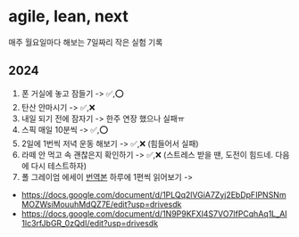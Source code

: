 # agile, lean, next

매주 월요일마다 해보는 7일짜리 작은 실험 기록

## 2024
1. 폰 거실에 놓고 잠들기 -> ✅,⭕
2. 탄산 안마시기 -> ✅,❌
3. 내일 되기 전에 잠자기 -> 한주 연장 했으나 실패ㅠ
4. 스픽 매일 10분씩 -> ✅,⭕
5. 2일에 1번씩 저녁 운동 해보기 -> ✅,❌ (힘들어서 실패)
6. 라떼 안 먹고 속 괜찮은지 확인하기 -> ✅,❌ (스트레스 받을 땐, 도전이 힘드네. 다음에 다시 테스트하자)
7. 폴 그레이엄 에세이 [번역본](https://docs.google.com/spreadsheets/u/0/d/1ajcwETSpneV2R3IxHVNRTsYZwUlk0heDBsLDPBqVDzw/htmlview) 하루에 1편씩 읽어보기 -> 
  - https://docs.google.com/document/d/1PLQq2lVGiA7Zyj2EbDpFIPNSNmMOZWsiMouuhMdQZ7E/edit?usp=drivesdk
  - https://docs.google.com/document/d/1N9P9KFXl4S7VO7lfPCqhAq1L_AI1lc3rfJbGR_0zQdI/edit?usp=drivesdk
